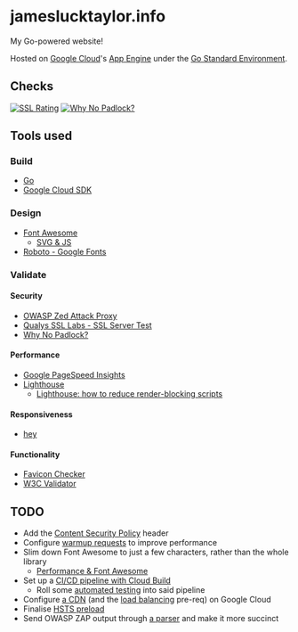 # jameslucktaylor.info

My Go-powered website!

Hosted on [Google Cloud](https://cloud.google.com)'s [App Engine](https://cloud.google.com/appengine/) under the [Go Standard Environment](https://cloud.google.com/appengine/docs/standard/go/).

## Checks

[![SSL Rating](https://sslbadge.org/?domain=jameslucktaylor.info)](https://www.ssllabs.com/ssltest/analyze.html?d=jameslucktaylor.info)
[![Why No Padlock?](https://img.shields.io/badge/Why%20No%20Padlock%3F-Pass-brightgreen.svg?style=plastic)](https://www.whynopadlock.com/results/c80ada01-1136-4321-9819-efab5b6c3205)

## Tools used

### Build

- [Go](https://golang.org)
- [Google Cloud SDK](https://cloud.google.com/sdk/)

### Design

- [Font Awesome](https://fontawesome.com)
  - [SVG & JS](https://fontawesome.com/how-to-use/on-the-web/setup/getting-started?using=svg-with-js)
- [Roboto - Google Fonts](https://fonts.google.com/specimen/Roboto)

### Validate

#### Security

- [OWASP Zed Attack Proxy](https://www.owasp.org/index.php/OWASP_Zed_Attack_Proxy_Project)
- [Qualys SSL Labs - SSL Server Test](https://www.ssllabs.com/ssltest/)
- [Why No Padlock?](https://www.whynopadlock.com)

#### Performance

- [Google PageSpeed Insights](https://developers.google.com/speed/pagespeed/insights/)
- [Lighthouse](https://developers.google.com/web/tools/lighthouse/)
  - [Lighthouse: how to reduce render-blocking scripts](https://fly.io/articles/lighthouse-how-to-reduce-render-blocking-scripts/)

#### Responsiveness

- [hey](https://github.com/rakyll/hey)

#### Functionality

- [Favicon Checker](https://realfavicongenerator.net/favicon_checker)
- [W3C Validator](http://validator.w3.org)

## TODO

- Add the [Content Security Policy](https://developer.mozilla.org/en-US/docs/Web/HTTP/CSP) header
- Configure [warmup requests](https://cloud.google.com/appengine/docs/standard/go/warmup-requests/configuring) to improve performance
- Slim down Font Awesome to just a few characters, rather than the whole library
  - [Performance & Font Awesome](https://fontawesome.com/how-to-use/on-the-web/other-topics/performance)
- Set up a [CI/CD pipeline with Cloud Build](https://cloud.google.com/community/tutorials/automated-publishing-cloud-build)
  - Roll some [automated testing](https://cloud.google.com/cloud-build/docs/configuring-builds/build-test-deploy-artifacts) into said pipeline
- Configure [a CDN](https://cloud.google.com/cdn/docs/using-cdn) (and the [load balancing](https://cloud.google.com/load-balancing/docs/https/) pre-req) on Google Cloud
- Finalise [HSTS preload](https://hstspreload.org/)
- Send OWASP ZAP output through [a parser](https://yq.readthedocs.io/en/latest/) and make it more succinct
